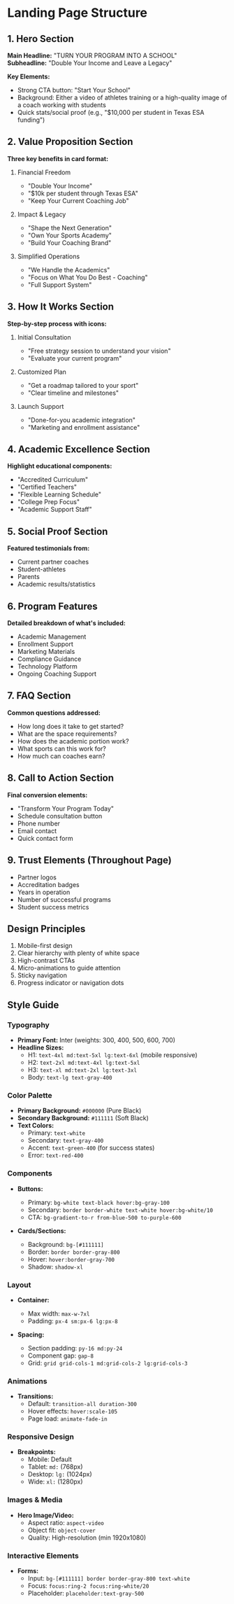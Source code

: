 # Landing Page Structure

## 1. Hero Section
**Main Headline:** "TURN YOUR PROGRAM INTO A SCHOOL"  
**Subheadline:** "Double Your Income and Leave a Legacy"

**Key Elements:**
- Strong CTA button: "Start Your School"
- Background: Either a video of athletes training or a high-quality image of a coach working with students
- Quick stats/social proof (e.g., "$10,000 per student in Texas ESA funding")

## 2. Value Proposition Section
**Three key benefits in card format:**

1. Financial Freedom
   - "Double Your Income"
   - "$10k per student through Texas ESA"
   - "Keep Your Current Coaching Job"

2. Impact & Legacy
   - "Shape the Next Generation"
   - "Own Your Sports Academy"
   - "Build Your Coaching Brand"

3. Simplified Operations
   - "We Handle the Academics"
   - "Focus on What You Do Best - Coaching"
   - "Full Support System"

## 3. How It Works Section
**Step-by-step process with icons:**

1. Initial Consultation
   - "Free strategy session to understand your vision"
   - "Evaluate your current program"

2. Customized Plan
   - "Get a roadmap tailored to your sport"
   - "Clear timeline and milestones"

3. Launch Support
   - "Done-for-you academic integration"
   - "Marketing and enrollment assistance"

## 4. Academic Excellence Section
**Highlight educational components:**

- "Accredited Curriculum"
- "Certified Teachers"
- "Flexible Learning Schedule"
- "College Prep Focus"
- "Academic Support Staff"

## 5. Social Proof Section
**Featured testimonials from:**
- Current partner coaches
- Student-athletes
- Parents
- Academic results/statistics

## 6. Program Features
**Detailed breakdown of what's included:**

- Academic Management
- Enrollment Support
- Marketing Materials
- Compliance Guidance
- Technology Platform
- Ongoing Coaching Support

## 7. FAQ Section
**Common questions addressed:**
- How long does it take to get started?
- What are the space requirements?
- How does the academic portion work?
- What sports can this work for?
- How much can coaches earn?

## 8. Call to Action Section
**Final conversion elements:**
- "Transform Your Program Today"
- Schedule consultation button
- Phone number
- Email contact
- Quick contact form

## 9. Trust Elements (Throughout Page)
- Partner logos
- Accreditation badges
- Years in operation
- Number of successful programs
- Student success metrics

## Design Principles
1. Mobile-first design
2. Clear hierarchy with plenty of white space
3. High-contrast CTAs
4. Micro-animations to guide attention
5. Sticky navigation
6. Progress indicator or navigation dots

## Style Guide

### Typography
- **Primary Font:** Inter (weights: 300, 400, 500, 600, 700)
- **Headline Sizes:**
  - H1: `text-4xl md:text-5xl lg:text-6xl` (mobile responsive)
  - H2: `text-2xl md:text-4xl lg:text-5xl`
  - H3: `text-xl md:text-2xl lg:text-3xl`
  - Body: `text-lg text-gray-400`

### Color Palette
- **Primary Background:** `#000000` (Pure Black)
- **Secondary Background:** `#111111` (Soft Black)
- **Text Colors:**
  - Primary: `text-white`
  - Secondary: `text-gray-400`
  - Accent: `text-green-400` (for success states)
  - Error: `text-red-400`

### Components
- **Buttons:**
  - Primary: `bg-white text-black hover:bg-gray-100`
  - Secondary: `border border-white text-white hover:bg-white/10`
  - CTA: `bg-gradient-to-r from-blue-500 to-purple-600`

- **Cards/Sections:**
  - Background: `bg-[#111111]`
  - Border: `border border-gray-800`
  - Hover: `hover:border-gray-700`
  - Shadow: `shadow-xl`

### Layout
- **Container:**
  - Max width: `max-w-7xl`
  - Padding: `px-4 sm:px-6 lg:px-8`
  
- **Spacing:**
  - Section padding: `py-16 md:py-24`
  - Component gap: `gap-8`
  - Grid: `grid grid-cols-1 md:grid-cols-2 lg:grid-cols-3`

### Animations
- **Transitions:**
  - Default: `transition-all duration-300`
  - Hover effects: `hover:scale-105`
  - Page load: `animate-fade-in`

### Responsive Design
- **Breakpoints:**
  - Mobile: Default
  - Tablet: `md:` (768px)
  - Desktop: `lg:` (1024px)
  - Wide: `xl:` (1280px)

### Images & Media
- **Hero Image/Video:**
  - Aspect ratio: `aspect-video`
  - Object fit: `object-cover`
  - Quality: High-resolution (min 1920x1080)

### Interactive Elements
- **Forms:**
  - Input: `bg-[#111111] border border-gray-800 text-white`
  - Focus: `focus:ring-2 focus:ring-white/20`
  - Placeholder: `placeholder:text-gray-500` 